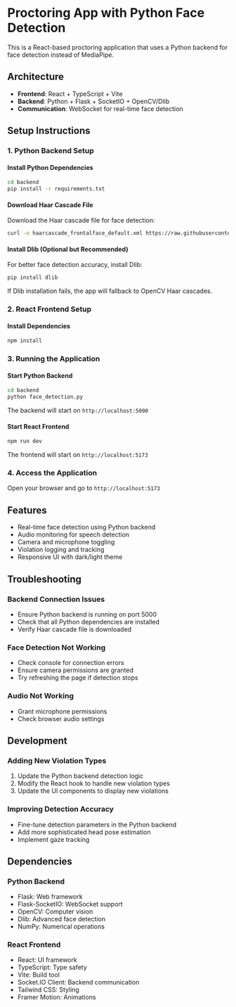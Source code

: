 # Proctoring App with Python Face Detection

This is a React-based proctoring application that uses a Python backend for face detection instead of MediaPipe.

## Architecture

- **Frontend**: React + TypeScript + Vite
- **Backend**: Python + Flask + SocketIO + OpenCV/Dlib
- **Communication**: WebSocket for real-time face detection

## Setup Instructions

### 1. Python Backend Setup

#### Install Python Dependencies
```bash
cd backend
pip install -r requirements.txt
```

#### Download Haar Cascade File
Download the Haar cascade file for face detection:
```bash
curl -o haarcascade_frontalface_default.xml https://raw.githubusercontent.com/opencv/opencv/master/data/haarcascades/haarcascade_frontalface_default.xml
```

#### Install Dlib (Optional but Recommended)
For better face detection accuracy, install Dlib:
```bash
pip install dlib
```

If Dlib installation fails, the app will fallback to OpenCV Haar cascades.

### 2. React Frontend Setup

#### Install Dependencies
```bash
npm install
```

### 3. Running the Application

#### Start Python Backend
```bash
cd backend
python face_detection.py
```
The backend will start on `http://localhost:5000`

#### Start React Frontend
```bash
npm run dev
```
The frontend will start on `http://localhost:5173`

### 4. Access the Application

Open your browser and go to `http://localhost:5173`

## Features

- Real-time face detection using Python backend
- Audio monitoring for speech detection
- Camera and microphone toggling
- Violation logging and tracking
- Responsive UI with dark/light theme

## Troubleshooting

### Backend Connection Issues
- Ensure Python backend is running on port 5000
- Check that all Python dependencies are installed
- Verify Haar cascade file is downloaded

### Face Detection Not Working
- Check console for connection errors
- Ensure camera permissions are granted
- Try refreshing the page if detection stops

### Audio Not Working
- Grant microphone permissions
- Check browser audio settings

## Development

### Adding New Violation Types
1. Update the Python backend detection logic
2. Modify the React hook to handle new violation types
3. Update the UI components to display new violations

### Improving Detection Accuracy
- Fine-tune detection parameters in the Python backend
- Add more sophisticated head pose estimation
- Implement gaze tracking

## Dependencies

### Python Backend
- Flask: Web framework
- Flask-SocketIO: WebSocket support
- OpenCV: Computer vision
- Dlib: Advanced face detection
- NumPy: Numerical operations

### React Frontend
- React: UI framework
- TypeScript: Type safety
- Vite: Build tool
- Socket.IO Client: Backend communication
- Tailwind CSS: Styling
- Framer Motion: Animations
